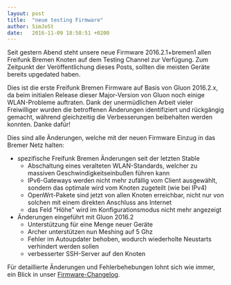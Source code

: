 ```yaml
---
layout: post
title:  "neue testing Firmware"
author: SimJoSt
date:   2016-11-09 18:58:51 +0200
---
```

Seit gestern Abend steht unsere neue Firmware 2016.2.1+bremen1 allen Freifunk Bremen Knoten auf dem Testing Channel zur Verfügung. Zum Zeitpunkt der Veröffentlichung dieses Posts, sollten die meisten Geräte bereits upgedated haben.

Dies ist die erste Freifunk Bremen Firmware auf Basis von Gluon 2016.2.x, da beim initialen Release dieser Major-Version von Gluon noch einige WLAN-Probleme auftraten. Dank der unermüdlichen Arbeit vieler Freiwilliger wurden die betroffenen Änderungen identifiziert und rückgängig gemacht, während gleichzeitig die Verbesserungen beibehalten werden konnten. Danke dafür!

Dies sind alle Änderungen, welche mit der neuen Firmware Einzug in das Bremer Netz halten:
- spezifische Freifunk Bremen Änderungen seit der letzten Stable
    - Abschaltung eines veralteten WLAN-Standards, welcher zu massiven Geschwindigkeitseinbußen führen kann
    - IPv6-Gateways werden nicht mehr zufällig vom Client ausgewählt, sondern das optimale wird vom Knoten zugeteilt (wie bei IPv4)
    - OpenWrt-Pakete sind jetzt von allen Knoten erreichbar, nicht nur von solchen mit einem direkten Anschluss ans Internet
    - das Feld "Höhe" wird im Konfigurationsmodus nicht mehr angezeigt
- Änderungen eingeführt mit Gluon 2016.2
    - Unterstützung für eine Menge neuer Geräte
    - Archer unterstützen nun Meshing auf 5 Ghz
    - Fehler im Autoupdater behoben, wodurch wiederholte Neustarts verhindert werden sollen
    - verbesserter SSH-Server auf den Knoten

Für detaillierte Änderungen und Fehlerbehebungen lohnt sich wie immer, ein Blick in unser [Firmware-Changelog](https://wiki.bremen.freifunk.net/Firmware/Changelog).
